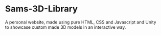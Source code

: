 # Sams-3D-Library
A personal website, made using pure HTML, CSS and Javascript and Unity to showcase custom made 3D models in an interactive way.
